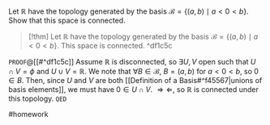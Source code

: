 Let $\mathbb{R}$ have the topology generated by the basis $\mathcal{B} = \{(a, b) \mid a < 0 < b\}$. Show that this space is connected.

>[!thm]
>Let $\mathbb{R}$ have the topology generated by the basis $\mathcal{B} = \{(a, b) \mid a < 0 < b\}$. This space is connected. ^df1c5c

`PROOF`@[[#^df1c5c]]
Assume $\mathbb{R}$ is disconnected, so $\exists U,V$ open such that $U \cap V = \phi$ and $U \cup V = \mathbb{R}$. We note that $\forall B \in \mathcal{B}$, $B = (a,b)$ for $a < 0 < b$, so $0 \in B$. Then, since $U$ and $V$ are both [[Definition of a Basis#^f45567|unions of basis elements]], we must have $0 \in U \cap V$. $\Longrightarrow\Longleftarrow$, so $\mathbb{R}$ is connected under this topology.
`QED`

#homework
